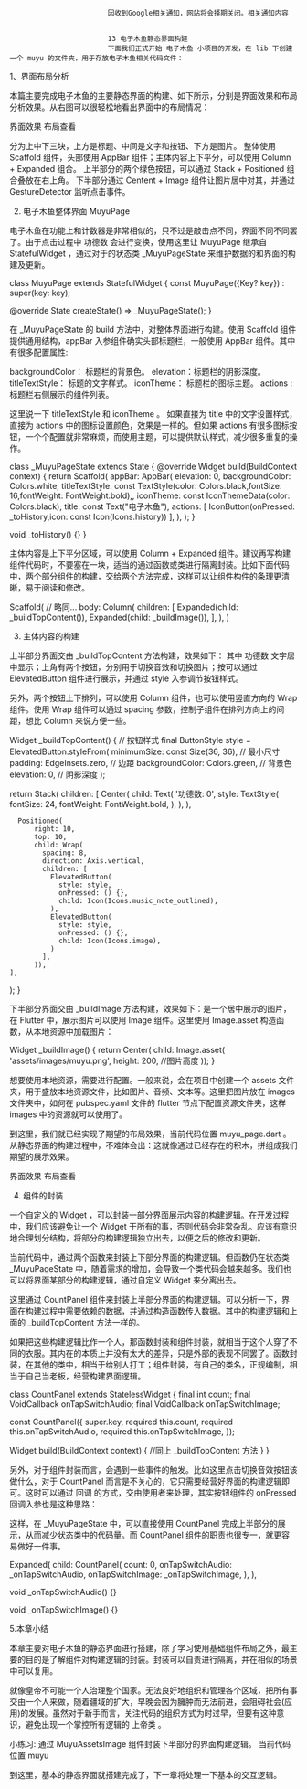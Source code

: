 
                            
                            因收到Google相关通知，网站将会择期关闭。相关通知内容
                            
                            
                            13 电子木鱼静态界面构建
                            下面我们正式开始 电子木鱼 小项目的开发，在 lib 下创建一个 muyu 的文件夹，用于存放电子木鱼相关代码文件：





1、界面布局分析

本篇主要完成电子木鱼的主要静态界面的构建、如下所示，分别是界面效果和布局分析效果。从右图可以很轻松地看出界面中的布局情况：




界面效果
布局查看












分为上中下三块，上方是标题、中间是文字和按钮、下方是图片。
整体使用 Scaffold 组件，头部使用 AppBar 组件；主体内容上下平分，可以使用 Column + Expanded 组合。
上半部分的两个绿色按钮，可以通过 Stack + Positioned 组合叠放在右上角。
下半部分通过 Centent + Image 组件让图片居中对其，并通过 GestureDetector 监听点击事件。




2. 电子木鱼整体界面 MuyuPage

电子木鱼在功能上和计数器是非常相似的，只不过是敲击点不同，界面不同不同罢了。由于点击过程中 功德数 会进行变换，使用这里让 MuyuPage 继承自 StatefulWidget ，通过对于的状态类 _MuyuPageState 来维护数据的和界面的构建及更新。

class MuyuPage extends StatefulWidget {
  const MuyuPage({Key? key}) : super(key: key);

  @override
  State<MuyuPage> createState() => _MuyuPageState();
}


在 _MuyuPageState 的 build 方法中，对整体界面进行构建。使用 Scaffold 组件提供通用结构，appBar 入参组件确实头部标题栏，一般使用 AppBar 组件。其中有很多配置属性:


backgroundColor： 标题栏的背景色。
elevation：标题栏的阴影深度。
titleTextStyle： 标题的文字样式。
iconTheme： 标题栏的图标主题。
actions : 标题栏右侧展示的组件列表。


这里说一下 titleTextStyle 和 iconTheme 。 如果直接为 title 中的文字设置样式，直接为 actions 中的图标设置颜色，效果是一样的。但如果 actions 有很多图标按钮，一个个配置就非常麻烦，而使用主题，可以提供默认样式，减少很多重复的操作。



class _MuyuPageState extends State<MuyuPage> {
  @override
  Widget build(BuildContext context) {
    return Scaffold(
      appBar: AppBar(
        elevation: 0,
        backgroundColor: Colors.white,
        titleTextStyle: const TextStyle(color: Colors.black,fontSize: 16,fontWeight: FontWeight.bold),,
        iconTheme: const IconThemeData(color: Colors.black),
        title: const Text("电子木鱼"),
        actions: [
          IconButton(onPressed: _toHistory,icon: const Icon(Icons.history))
        ],
      ),
    );
  }

  void _toHistory() {}
}




主体内容是上下平分区域，可以使用 Column + Expanded 组件。建议再写构建组件代码时，不要塞在一块，适当的通过函数或类进行隔离封装。比如下面代码中，两个部分组件的构建，交给两个方法完成，这样可以让组件构件的条理更清晰，易于阅读和修改。

Scaffold(
  // 略同...
  body: Column(
    children: [
      Expanded(child: _buildTopContent()),
      Expanded(child: _buildImage()),
    ],
  ),
)




3. 主体内容的构建

上半部分界面交由 _buildTopContent 方法构建，效果如下： 其中 功德数 文字居中显示；上角有两个按钮，分别用于切换音效和切换图片；按可以通过 ElevatedButton 组件进行展示，并通过 style 入参调节按钮样式。

另外，两个按钮上下排列，可以使用 Column 组件，也可以使用竖直方向的 Wrap 组件。使用 Wrap 组件可以通过 spacing 参数，控制子组件在排列方向上的间距，想比 Column 来说方便一些。



Widget _buildTopContent() {
  // 按钮样式
  final ButtonStyle style = ElevatedButton.styleFrom(
    minimumSize: const Size(36, 36), // 最小尺寸
    padding: EdgeInsets.zero, // 边距
    backgroundColor: Colors.green, // 背景色
    elevation: 0, // 阴影深度
  );

  return Stack(
    children: [
      Center(
        child: Text(
          '功德数: 0',
          style: TextStyle(
            fontSize: 24,
            fontWeight: FontWeight.bold,
          ),
        ),
      ),
      
      Positioned(
          right: 10,
          top: 10,
          child: Wrap(
            spacing: 8,
            direction: Axis.vertical,
            children: [
              ElevatedButton(
                style: style,
                onPressed: () {},
                child: Icon(Icons.music_note_outlined),
              ),
              ElevatedButton(
                style: style,
                onPressed: () {},
                child: Icon(Icons.image),
              )
            ],
          )),
    ],
  );
}




下半部分界面交由 _buildImage 方法构建，效果如下：是一个居中展示的图片，在 Flutter 中，展示图片可以使用 Image 组件。这里使用 Image.asset 构造函数，从本地资源中加载图片：



Widget _buildImage() {
  return Center(
      child: Image.asset(
    'assets/images/muyu.png',
    height: 200, //图片高度
  ));
}


想要使用本地资源，需要进行配置。一般来说，会在项目中创建一个 assets 文件夹，用于盛放本地资源文件，比如图片、音频、文本等。这里把图片放在 images 文件夹中，如何在 pubspec.yaml 文件的 flutter 节点下配置资源文件夹，这样 images 中的资源就可以使用了。



到这里，我们就已经实现了期望的布局效果，当前代码位置 muyu_page.dart 。从静态界面的构建过程中，不难体会出：这就像通过已经存在的积木，拼组成我们期望的展示效果。




界面效果
布局查看













4. 组件的封装

一个自定义的 Widget ，可以封装一部分界面展示内容的构建逻辑。在开发过程中，我们应该避免让一个 Widget 干所有的事，否则代码会非常杂乱。应该有意识地合理划分结构，将部分的构建逻辑独立出去，以便之后的修改和更新。

当前代码中，通过两个函数来封装上下部分界面的构建逻辑。但函数仍在状态类 _MuyuPageState 中，随着需求的增加，会导致一个类代码会越来越多。我们也可以将界面某部分的构建逻辑，通过自定义 Widget 来分离出去。



这里通过 CountPanel 组件来封装上半部分界面的构建逻辑。可以分析一下，界面在构建过程中需要依赖的数据，并通过构造函数传入数据。其中的构建逻辑和上面的 _buildTopContent 方法一样的。

如果把这些构建逻辑比作一个人，那函数封装和组件封装，就相当于这个人穿了不同的衣服。其内在的本质上并没有太大的差异，只是外部的表现不同罢了。函数封装，在其他的类中，相当于给别人打工；组件封装，有自己的类名，正规编制，相当于自己当老板，经营构建界面逻辑。



class CountPanel extends StatelessWidget {
  final int count;
  final VoidCallback onTapSwitchAudio;
  final VoidCallback onTapSwitchImage;

  const CountPanel({
    super.key,
    required this.count,
    required this.onTapSwitchAudio,
    required this.onTapSwitchImage,
  });
  
  Widget build(BuildContext context) {
    //同上 _buildTopContent 方法
  }
}


另外，对于组件封装而言，会遇到一些事件的触发。比如这里点击切换音效按钮该做什么，对于 CountPanel 而言是不关心的，它只需要经营好界面的构建逻辑即可。这时可以通过 回调 的方式，交由使用者来处理，其实按钮组件的 onPressed 回调入参也是这种思路：





这样，在 _MuyuPageState 中，可以直接使用 CountPanel 完成上半部分的展示，从而减少状态类中的代码量。而 CountPanel 组件的职责也很专一，就更容易做好一件事。

Expanded(
  child: CountPanel(
    count: 0,
    onTapSwitchAudio: _onTapSwitchAudio,
    onTapSwitchImage: _onTapSwitchImage,
  ),
),

void _onTapSwitchAudio() {}

void _onTapSwitchImage() {}




5.本章小结

本章主要对电子木鱼的静态界面进行搭建，除了学习使用基础组件布局之外，最主要的目的是了解组件对构建逻辑的封装。封装可以自责进行隔离，并在相似的场景中可以复用。

就像皇帝不可能一个人治理整个国家。无法良好地组织和管理各个区域，把所有事交由一个人来做，随着疆域的扩大，早晚会因为臃肿而无法前进，会阻碍社会(应用)的发展。虽然对于新手而言，关注代码的组织方式为时过早，但要有这种意识，避免出现一个掌控所有逻辑的 上帝类 。


小练习: 通过 MuyuAssetsImage 组件封装下半部分的界面构建逻辑。 当前代码位置 muyu


到这里，基本的静态界面就搭建完成了，下一章将处理一下基本的交互逻辑。

                        
                        
                            